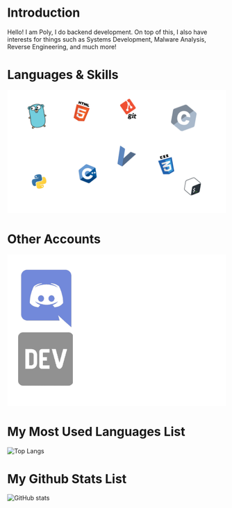 # Introduction
<p>Hello! I am Poly, I do backend development. On top of this, I also have interests for things such as Systems Development, Malware Analysis, Reverse Engineering, and much more!</p>

# Languages & Skills
<img src="images/skills.png"/>

# Other Accounts
<img src="images/socials.png"/>

# My Most Used Languages List
![Top Langs](https://github-readme-stats.vercel.app/api/top-langs/?username=PolyLmao&text_color=daf7dc&title_color=ffffff&bg_color=8e2de2,8e2de2,4a00e0)

# My Github Stats List
![GitHub stats](https://github-readme-stats.vercel.app/api?username=PolyLmao&show_icons=true&title_color=ffffff&text_color=daf7dc&bg_color=8e2de2,8e2de2,4a00e0)
